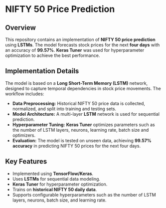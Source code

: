 # NIFTY 50 Price Prediction  

## Overview  

This repository contains an implementation of **NIFTY 50 price prediction** using **LSTMs**. The model forecasts stock prices for the next **four days** with an accuracy of **99.57%**. **Keras Tuner** was used for hyperparameter optimization to achieve the best performance.  

## Implementation Details  

The model is based on a **Long Short-Term Memory (LSTM)** network, designed to capture temporal dependencies in stock price movements. The workflow includes:  

- **Data Preprocessing:** Historical NIFTY 50 price data is collected, normalized, and split into training and testing sets.  
- **Model Architecture:** A multi-layer **LSTM** network is used for sequential prediction.  
- **Hyperparameter Tuning:** **Keras Tuner** optimizes parameters such as the number of LSTM layers, neurons, learning rate, batch size and optimizers.  
- **Evaluation:** The model is tested on unseen data, achieving **99.57% accuracy** in predicting NIFTY 50 prices for the next four days.  

## Key Features  

- Implemented using **TensorFlow/Keras**.  
- Uses **LSTMs** for sequential data modeling.  
- **Keras Tuner** for hyperparameter optimization.  
- Trains on **historical NIFTY 50 daily data**.  
- Supports configurable hyperparameters such as the number of LSTM layers, neurons, batch size, and learning rate.  
